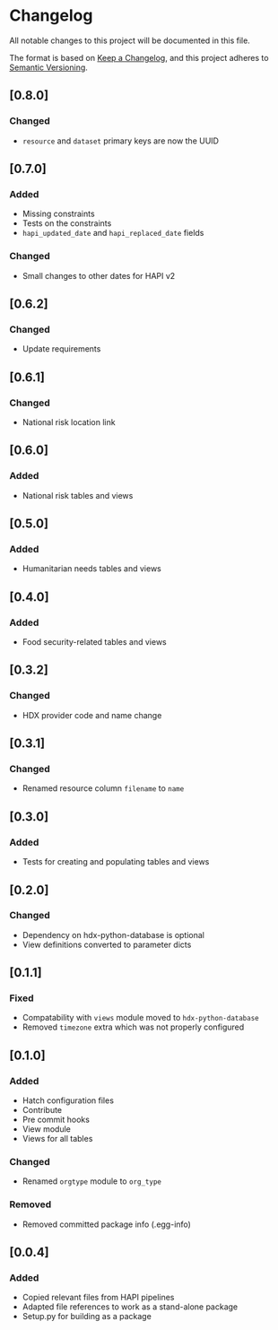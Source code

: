 # Changelog

All notable changes to this project will be documented in this file.

The format is based on [Keep a Changelog](https://keepachangelog.com/en/1.0.0/),
and this project adheres to [Semantic Versioning](https://semver.org/spec/v2.0.0.html).

## [0.8.0]

### Changed
- `resource` and `dataset` primary keys are now the UUID

## [0.7.0]

### Added
- Missing constraints
- Tests on the constraints
- `hapi_updated_date` and `hapi_replaced_date` fields

### Changed

- Small changes to other dates for HAPI v2

## [0.6.2]

### Changed

- Update requirements

## [0.6.1]

### Changed

- National risk location link

## [0.6.0]

### Added

- National risk tables and views

## [0.5.0]

### Added

- Humanitarian needs tables and views

## [0.4.0]

### Added

- Food security-related tables and views

## [0.3.2]

### Changed

- HDX provider code and name change

## [0.3.1]

### Changed

- Renamed resource column `filename` to `name`

## [0.3.0]

### Added

- Tests for creating and populating tables and views

## [0.2.0]

### Changed

- Dependency on hdx-python-database is optional
- View definitions converted to parameter dicts

## [0.1.1]

### Fixed

- Compatability with `views` module moved to `hdx-python-database`
- Removed `timezone` extra which was not properly configured

## [0.1.0]

### Added

- Hatch configuration files
- Contribute
- Pre commit hooks
- View module
- Views for all tables

### Changed

- Renamed `orgtype` module to `org_type`

### Removed

- Removed committed package info (.egg-info)

## [0.0.4]

### Added

- Copied relevant files from HAPI pipelines
- Adapted file references to work as a stand-alone package
- Setup.py for building as a package

